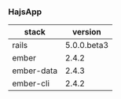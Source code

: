 ### HajsApp

stack | version
--- | ---
rails | 5.0.0.beta3
ember | 2.4.2
ember-data | 2.4.3
ember-cli | 2.4.2
